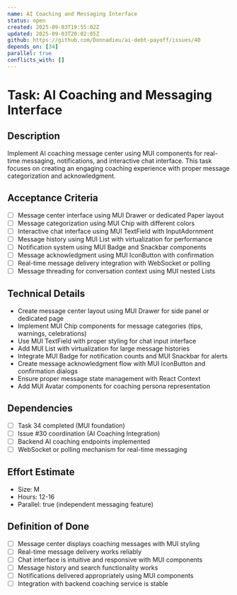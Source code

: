 ```yaml
---
name: AI Coaching and Messaging Interface
status: open
created: 2025-09-03T19:55:02Z
updated: 2025-09-03T20:02:05Z
github: https://github.com/Donnadieu/ai-debt-payoff/issues/40
depends_on: [34]
parallel: true
conflicts_with: []
---
```


# Task: AI Coaching and Messaging Interface

## Description
Implement AI coaching message center using MUI components for real-time messaging, notifications, and interactive chat interface. This task focuses on creating an engaging coaching experience with proper message categorization and acknowledgment.

## Acceptance Criteria
- [ ] Message center interface using MUI Drawer or dedicated Paper layout
- [ ] Message categorization using MUI Chip with different colors
- [ ] Interactive chat interface using MUI TextField with InputAdornment
- [ ] Message history using MUI List with virtualization for performance
- [ ] Notification system using MUI Badge and Snackbar components
- [ ] Message acknowledgment using MUI IconButton with confirmation
- [ ] Real-time message delivery integration with WebSocket or polling
- [ ] Message threading for conversation context using MUI nested Lists

## Technical Details
- Create message center layout using MUI Drawer for side panel or dedicated page
- Implement MUI Chip components for message categories (tips, warnings, celebrations)
- Use MUI TextField with proper styling for chat input interface
- Add MUI List with virtualization for large message histories
- Integrate MUI Badge for notification counts and MUI Snackbar for alerts
- Create message acknowledgment flow with MUI IconButton and confirmation dialogs
- Ensure proper message state management with React Context
- Add MUI Avatar components for coaching persona representation

## Dependencies
- [ ] Task 34 completed (MUI foundation)
- [ ] Issue #30 coordination (AI Coaching Integration)
- [ ] Backend AI coaching endpoints implemented
- [ ] WebSocket or polling mechanism for real-time messaging

## Effort Estimate
- Size: M
- Hours: 12-16
- Parallel: true (independent messaging feature)

## Definition of Done
- [ ] Message center displays coaching messages with MUI styling
- [ ] Real-time message delivery works reliably
- [ ] Chat interface is intuitive and responsive with MUI components
- [ ] Message history and search functionality works
- [ ] Notifications delivered appropriately using MUI components
- [ ] Integration with backend coaching service is stable
